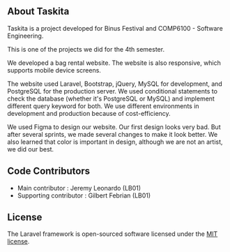 ## About Taskita

Taskita is a project developed for Binus Festival and COMP6100 - Software Engineering.

This is one of the projects we did for the 4th semester.

We developed a bag rental website. The website is also responsive, which supports mobile device screens.

The website used Laravel, Bootstrap, jQuery, MySQL for development, and PostgreSQL for the production server. We used conditional statements to check the database (whether it's PostgreSQL or MySQL) and implement different query keyword for both. We use different environments in development and production because of cost-efficiency.

We used Figma to design our website. Our first design looks very bad. But after several sprints, we made several changes to make it look better. We also learned that color is important in design, although we are not an artist, we did our best.

## Code Contributors

- Main contributor : Jeremy Leonardo (LB01)
- Supporting contributor : Gilbert Febrian (LB01)

## License

The Laravel framework is open-sourced software licensed under the [MIT license](https://opensource.org/licenses/MIT).
